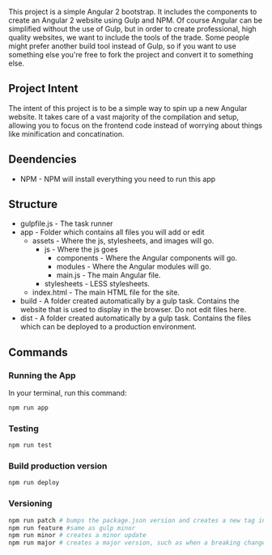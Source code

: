 This project is a simple Angular 2 bootstrap. It includes the components to create an Angular 2 website using Gulp and NPM.
Of course Angular can be simplified without the use of Gulp, but in order to create professional, high quality websites, we want to 
include the tools of the trade. Some people might prefer another build tool instead of Gulp, so if you want to use something else you're
free to fork the project and convert it to something else.

##  Project Intent

The intent of this project is to be a simple way to spin up a new Angular website. It takes care of a vast majority of the compilation and 
setup, allowing you to focus on the frontend code instead of worrying about things like minification and concatination.

## Deendencies

- NPM - NPM will install everything you need to run this app
 
## Structure

- gulpfile.js - The task runner
- app - Folder which contains all files you will add or edit
    - assets - Where the js, stylesheets, and images will go.
        - js - Where the js goes
            - components - Where the Angular components will go.
            - modules - Where the Angular modules will go.
            - main.js - The main Angular file.
        - stylesheets - LESS stylesheets.
    - index.html - The main HTML file for the site.
- build - A folder created automatically by a gulp task. Contains the website that is used to display in the browser. Do not edit files here.
- dist - A folder created automatically by a gulp task. Contains the files which can be deployed to a production environment.


## Commands

### Running the App

In your terminal, run this command:

```bash
npm run app
```

### Testing

```bash
npm run test
```

### Build production version

```bash
npm run deploy
```

### Versioning

```bash
npm run patch # bumps the package.json version and creates a new tag in git
npm run feature #same as gulp minor
npm run minor # creates a minor update
npm run major # creates a major version, such as when a breaking change occurs
```